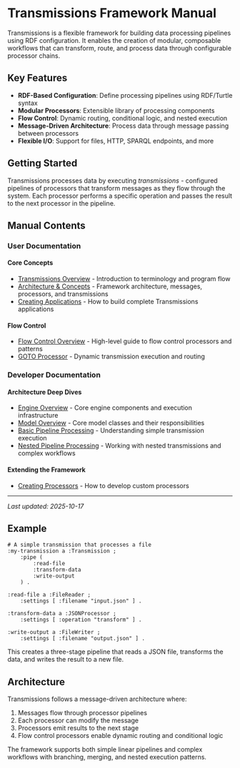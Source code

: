 # Transmissions Framework Manual

Transmissions is a flexible framework for building data processing pipelines using RDF configuration. It enables the creation of modular, composable workflows that can transform, route, and process data through configurable processor chains.

## Key Features

- **RDF-Based Configuration**: Define processing pipelines using RDF/Turtle syntax
- **Modular Processors**: Extensible library of processing components
- **Flow Control**: Dynamic routing, conditional logic, and nested execution
- **Message-Driven Architecture**: Process data through message passing between processors
- **Flexible I/O**: Support for files, HTTP, SPARQL endpoints, and more

## Getting Started

Transmissions processes data by executing *transmissions* - configured pipelines of processors that transform messages as they flow through the system. Each processor performs a specific operation and passes the result to the next processor in the pipeline.

## Manual Contents

### User Documentation

#### Core Concepts
- [Transmissions Overview](user/overview.html) - Introduction to terminology and program flow
- [Architecture & Concepts](user/concepts.html) - Framework architecture, messages, processors, and transmissions
- [Creating Applications](user/apps.html) - How to build complete Transmissions applications

#### Flow Control
- [Flow Control Overview](user/flow.html) - High-level guide to flow control processors and patterns
- [GOTO Processor](user/goto.html) - Dynamic transmission execution and routing

### Developer Documentation

#### Architecture Deep Dives
- [Engine Overview](dev/engine.html) - Core engine components and execution infrastructure
- [Model Overview](dev/model.html) - Core model classes and their responsibilities
- [Basic Pipeline Processing](dev/pipeline-basic.html) - Understanding simple transmission execution
- [Nested Pipeline Processing](dev/pipeline-nested.html) - Working with nested transmissions and complex workflows

#### Extending the Framework
- [Creating Processors](dev/processors.html) - How to develop custom processors

---
*Last updated: 2025-10-17*

## Example

```turtle
# A simple transmission that processes a file
:my-transmission a :Transmission ;
    :pipe (
        :read-file
        :transform-data
        :write-output
    ) .

:read-file a :FileReader ;
    :settings [ :filename "input.json" ] .

:transform-data a :JSONProcessor ;
    :settings [ :operation "transform" ] .

:write-output a :FileWriter ;
    :settings [ :filename "output.json" ] .
```

This creates a three-stage pipeline that reads a JSON file, transforms the data, and writes the result to a new file.

## Architecture

Transmissions follows a message-driven architecture where:
1. Messages flow through processor pipelines
2. Each processor can modify the message
3. Processors emit results to the next stage
4. Flow control processors enable dynamic routing and conditional logic

The framework supports both simple linear pipelines and complex workflows with branching, merging, and nested execution patterns.